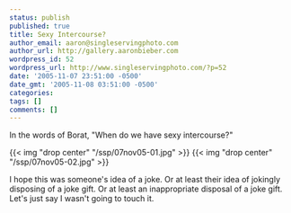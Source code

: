 ```yaml
---
status: publish
published: true
title: Sexy Intercourse?
author_email: aaron@singleservingphoto.com
author_url: http://gallery.aaronbieber.com
wordpress_id: 52
wordpress_url: http://www.singleservingphoto.com/?p=52
date: '2005-11-07 23:51:00 -0500'
date_gmt: '2005-11-08 03:51:00 -0500'
categories:
tags: []
comments: []
---
```

In the words of Borat, "When do we have sexy intercourse?"

{{< img "drop center" "/ssp/07nov05-01.jpg" >}}
 {{< img "drop center" "/ssp/07nov05-02.jpg" >}}

I hope this was someone's idea of a joke. Or at least their idea of
jokingly disposing of a joke gift. Or at least an inappropriate disposal
of a joke gift. Let's just say I wasn't going to touch it.
